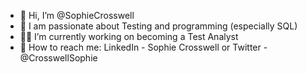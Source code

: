 - 👋 Hi, I’m @SophieCrosswell
- 👀 I am passionate about Testing and programming (especially SQL)
- 👩‍💻 I’m currently working on becoming a Test Analyst
- 💬 How to reach me: LinkedIn - Sophie Crosswell or Twitter - @CrosswellSophie

<!---
sophiecrosswell/sophiecrosswell is a ✨ special ✨ repository because its `README.md` (this file) appears on your GitHub profile.
You can click the Preview link to take a look at your changes.
--->
